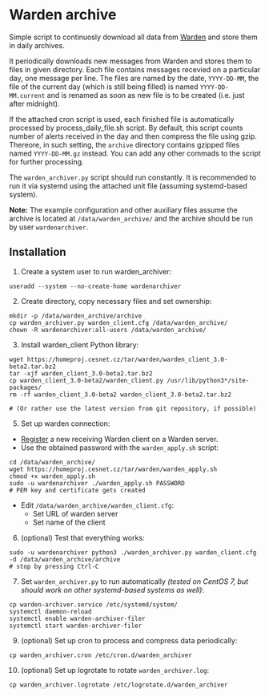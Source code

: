 # Warden archive

Simple script to continuosly download all data from [Warden](https://warden.cesnet.cz/) and store them in daily archives.

It periodically downloads new messages from Warden and stores them to files
in given directory. Each file contains messages recevied on a particular day,
one message per line. The files are named by the date, `YYYY-DD-MM`, the file
of the current day (which is still being filled) is named `YYYY-DD-MM.current`
and is renamed as soon as new file is to be created (i.e. just after midnight).

If the attached cron script is used, each finished file is automatically
processed by process_daily_file.sh script. By default, this script counts
number of alerts received in the day and then compress the file using gzip.
Thereore, in such setting, the `archive` directory contains gzipped files named
`YYYY-DD-MM.gz` instead. You can add any other commads to the script for
further processing.

The `warden_archiver.py` script should run constantly. It is recommended to run
it via systemd using the attached unit file (assuming systemd-based system). 

**Note:** The example configuration and other auxiliary files assume the
archive is located at `/data/warden_archive/` and the archive should be run by
user `wardenarchiver`.

## Installation

1. Create a system user to run warden_archiver:
```
useradd --system --no-create-home wardenarchiver
```

2. Create directory, copy necessary files and set ownership:
```
mkdir -p /data/warden_archive/archive
cp warden_archiver.py warden_client.cfg /data/warden_archive/
chown -R wardenarchiver:all-users /data/warden_archive/
```

3. Install warden_client Python library:
```
wget https://homeproj.cesnet.cz/tar/warden/warden_client_3.0-beta2.tar.bz2
tar -xjf warden_client_3.0-beta2.tar.bz2
cp warden_client_3.0-beta2/warden_client.py /usr/lib/python3*/site-packages/
rm -rf warden_client_3.0-beta2 warden_client_3.0-beta2.tar.bz2

# (Or rather use the latest version from git repository, if possible)
```

5. Set up warden connection:
  - [Register](https://warden.cesnet.cz/en/participation) a new receiving Warden client on a Warden server.
  - Use the obtained password with the `warden_apply.sh` script:
```
cd /data/warden_archive/
wget https://homeproj.cesnet.cz/tar/warden/warden_apply.sh
chmod +x warden_apply.sh
sudo -u wardenarchiver ./warden_apply.sh PASSWORD
# PEM key and certificate gets created
```
  - Edit `/data/warden_archive/warden_client.cfg`:
    - Set URL of warden server
    - Set name of the client

6. (optional) Test that everything works:
```
sudo -u wardenarchiver python3 ./warden_archiver.py warden_client.cfg -d /data/warden_archive/archive
# stop by pressing Ctrl-C
```

7. Set `warden_archiver.py` to run automatically *(tested on CentOS 7, but should work on other systemd-based systems as well)*:
```
cp warden-archiver.service /etc/systemd/system/
systemctl daemon-reload
systemctl enable warden-archiver-filer
systemctl start warden-archiver-filer
```
9. (optional) Set up cron to process and compress data periodically:
```
cp warden_archiver.cron /etc/cron.d/warden_archiver
```

10. (optional) Set up logrotate to rotate `warden_archiver.log`:
```
cp warden_archiver.logrotate /etc/logrotate.d/warden_archiver
```
